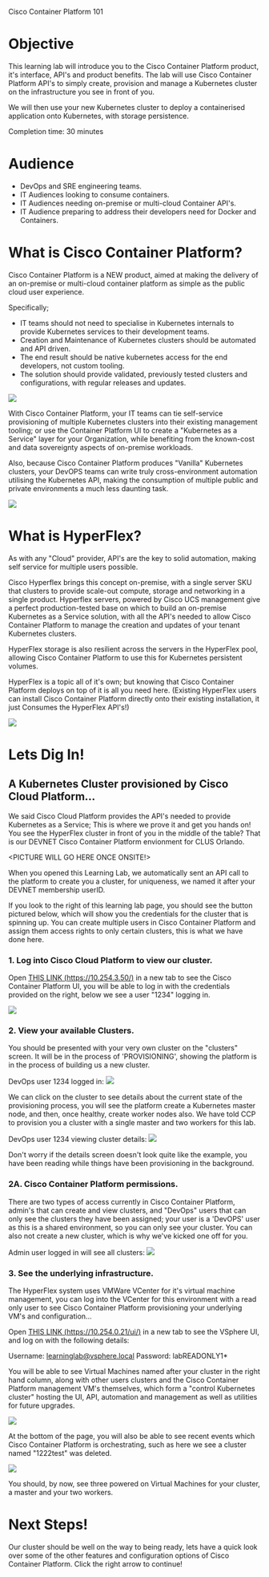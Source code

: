 Cisco Container Platform 101

# Objective

This learning lab will introduce you to the Cisco Container Platform product, it's interface, API's and product benefits.
The lab will use Cisco Container Platform API's to simply create, provision and manage a Kubernetes cluster on the infrastructure you see in front of you.

We will then use your new Kubernetes cluster to deploy a containerised application onto Kubernetes, with storage persistence.

Completion time: 30 minutes

# Audience

* DevOps and SRE engineering teams.
* IT Audiences looking to consume containers.
* IT Audiences needing on-premise or multi-cloud Container API's.
* IT Audience preparing to address their developers need for Docker and Containers.


# What is Cisco Container Platform?
Cisco Container Platform is a NEW product, aimed at making the delivery of an on-premise or multi-cloud container platform as simple as the public cloud user experience.

Specifically;

  - IT teams should not need to specialise in Kubernetes internals to provide Kubernetes services to their development teams.
  - Creation and Maintenance of Kubernetes clusters should be automated and API driven.
  - The end result should be native kubernetes access for the end developers, not custom tooling.
  - The solution should provide validated, previously tested clusters and configurations, with regular releases and updates.

![](/posts/files/CiscoContainerPlatform-101/assets/images/adminuser-cpp-admin-clusters-view.png)

With Cisco Container Platform, your IT teams can tie self-service provisioning of multiple Kubernetes clusters into their existing management tooling; or use the Container Platform UI to create a "Kubernetes as a Service" layer for your Organization, while benefiting from the known-cost and data sovereignty aspects of on-premise workloads.

Also, because Cisco Container Platform produces "Vanilla" Kubernetes clusters, your DevOPS teams can write truly cross-environment automation utilising the Kubernetes API, making the consumption of multiple public and private environments a much less daunting task.

![](/posts/files/CiscoContainerPlatform-101/assets/images/CCP-SIMPLE-101.png)

# What is HyperFlex?

As with any "Cloud" provider, API's are the key to solid automation, making self service for multiple users possible.

Cisco Hyperflex brings this concept on-premise, with a single server SKU that clusters to provide scale-out compute, storage and networking in a single product.
Hyperflex servers, powered by Cisco UCS management give a perfect production-tested base on which to build an on-premise Kubernetes as a Service solution, with all the API's needed to allow Cisco Container Platform to manage the creation and updates of your tenant Kubernetes clusters.

HyperFlex storage is also resilient across the servers in the HyperFlex pool, allowing Cisco Container Platform to use this for Kubernetes persistent volumes.

HyperFlex is a topic all of it's own; but knowing that Cisco Container Platform deploys on top of it is all you need here. (Existing HyperFlex users can install Cisco Container Platform directly onto their existing installation, it just Consumes the HyperFlex API's!)

![](/posts/files/CiscoContainerPlatform-101/assets/images/CCP-SIMPLE-101.png)


# Lets Dig In!
## A Kubernetes Cluster provisioned by Cisco Cloud Platform...

We said Cisco Cloud Platform provides the API's needed to provide Kubernetes as a Service; This is where we prove it and get you hands on!
You see the HyperFlex cluster in front of you in the middle of the table? That is our DEVNET Cisco Container Platform envionment for CLUS Orlando.

<PICTURE WILL GO HERE ONCE ONSITE!>

When you opened this Learning Lab, we automatically sent an API call to the platform to create you a cluster, for uniqueness, we named it after your DEVNET membership userID.

If you look to the right of this learning lab page, you should see the button pictured below, which will show you the credentials for the cluster that is spinning up. You can create multiple users in Cisco Container Platform and assign them access rights to only certain clusters, this is what we have done here.

### 1. Log into Cisco Cloud Platform to view our cluster.

Open [THIS LINK (https://10.254.3.50/)](https://10.254.3.50/) in a new tab to see the Cisco Container Platform UI, you will be able to log in with the credentials provided on the right, below we see a user "1234" logging in.

![](/posts/files/CiscoContainerPlatform-101/assets/images/1234user-cpp-ui-login.png)

### 2. View your available Clusters.

You should be presented with your very own cluster on the "clusters" screen. It will be in the process of 'PROVISIONING', showing the platform is in the process of building us a new cluster.

DevOps user 1234 logged in:
![](/posts/files/CiscoContainerPlatform-101/assets/images/1234user-cpp-clusters-view.png)

We can click on the cluster to see details about the current state of the provisioning process, you will see the platform create a Kubernetes master node, and then, once healthy, create worker nodes also. We have told CCP to provision you a cluster with a single master and two workers for this lab.

DevOps user 1234 viewing cluster details:
![](/posts/files/CiscoContainerPlatform-101/assets/images/1234user-cpp-master-provisioned.png)

Don't worry if the details screen doesn't look quite like the example, you have been reading while things have been provisioning in the background.

### 2A. Cisco Container Platform permissions.

There are two types of access currently in Cisco Container Platform, admin's that can create and view clusters, and "DevOps" users that can only see the clusters they have been assigned; your user is a 'DevOPS' user as this is a shared environment, so you can only see your cluster. You can also not create a new cluster, which is why we've kicked one off for you.

Admin user logged in will see all clusters:
![](/posts/files/CiscoContainerPlatform-101/assets/images/adminuser-cpp-admin-clusters-view.png)


### 3. See the underlying infrastructure.

The HyperFlex system uses VMWare VCenter for it's virtual machine management, you can log into the VCenter for this environment with a read only user to see Cisco Container Platform provisioning your underlying VM's and configuration...

Open [THIS LINK (https://10.254.0.21/ui/)](https://10.254.0.21/ui/) in a new tab to see the VSphere UI, and log on with the following details:

Username: learninglab@vsphere.local
Password: labREADONLY1*

You will be able to see Virtual Machines named after your cluster in the right hand column, along with other users clusters and the Cisco Container Platform management VM's themselves, which form a "control Kubernetes cluster" hosting the UI, API, automation and management as well as utilities for future upgrades.

![](/posts/files/CiscoContainerPlatform-101/assets/images/1234user-vsphere-VM-list-small.png)

At the bottom of the page, you will also be able to see recent events which Cisco Container Platform is orchestrating, such as here we see a cluster named "1222test" was deleted.

![](/posts/files/CiscoContainerPlatform-101/assets/images/1234user-vsphere-events.png)

You should, by now, see three powered on Virtual Machines for your cluster, a master and your two workers.

# Next Steps!
Our cluster should be well on the way to being ready, lets have a quick look over some of the other features and configuration options of Cisco Container Platform. Click the right arrow to continue!
